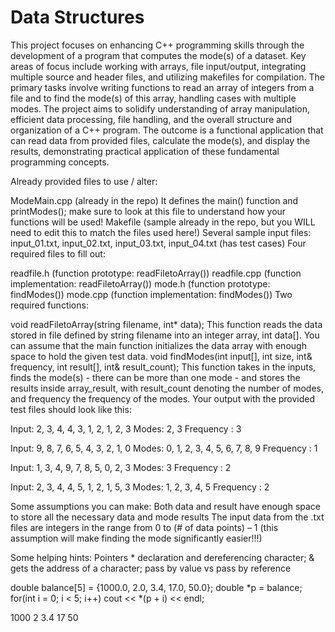# Data Structures
This project focuses on enhancing C++ programming skills through the development of a program that computes the mode(s) of a dataset. Key areas of focus include working with arrays, file input/output, integrating multiple source and header files, and utilizing makefiles for compilation. The primary tasks involve writing functions to read an array of integers from a file and to find the mode(s) of this array, handling cases with multiple modes. The project aims to solidify understanding of array manipulation, efficient data processing, file handling, and the overall structure and organization of a C++ program. The outcome is a functional application that can read data from provided files, calculate the mode(s), and display the results, demonstrating practical application of these fundamental programming concepts.

Already provided files to use / alter:

ModeMain.cpp (already in the repo) It defines the main() function and printModes(); make sure to look at this file to understand how your functions will be used!
Makefile (sample already in the repo, but you WILL need to edit this to match the files used here!)
Several sample input files: input_01.txt, input_02.txt, input_03.txt, input_04.txt (has test cases)
Four required files to fill out:

readfile.h (function prototype: readFiletoArray())
readfile.cpp (function implementation: readFiletoArray())
mode.h (function prototype: findModes())
mode.cpp (function implementation: findModes())
Two required functions:

void readFiletoArray(string filename, int* data); This function reads the data stored in file defined by string filename into an integer array, int data[]. You can assume that the main function initializes the data array with enough space to hold the given test data.
void findModes(int input[], int size, int& frequency, int result[], int& result_count); This function takes in the inputs, finds the mode(s) - there can be more than one mode - and stores the results inside array_result, with result_count denoting the number of modes, and frequency the frequency of the modes.
Your output with the provided test files should look like this:

Input: 2, 3, 4, 4, 3, 1, 2, 1, 2, 3 Modes: 2, 3 Frequency : 3

Input: 9, 8, 7, 6, 5, 4, 3, 2, 1, 0 Modes: 0, 1, 2, 3, 4, 5, 6, 7, 8, 9 Frequency : 1

Input: 1, 3, 4, 9, 7, 8, 5, 0, 2, 3 Modes: 3 Frequency : 2

Input: 2, 3, 4, 4, 5, 1, 2, 1, 5, 3 Modes: 1, 2, 3, 4, 5 Frequency : 2

Some assumptions you can make: Both data and result have enough space to store all the necessary data and mode results The input data from the .txt files are integers in the range from 0 to (# of data points) – 1 (this assumption will make finding the mode significantly easier!!!)

Some helping hints: Pointers * declaration and dereferencing character; & gets the address of a character; pass by value vs pass by reference

double balance[5] = {1000.0, 2.0, 3.4, 17.0, 50.0}; double *p = balance; for(int i = 0; i < 5; i++) cout << *(p + i) << endl;

1000 2 3.4 17 50
